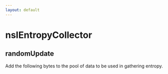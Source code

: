 ```yaml
---
layout: default
---
```


# nsIEntropyCollector #

## randomUpdate ##

Add the following bytes to the pool of data to be used
in gathering entropy.

